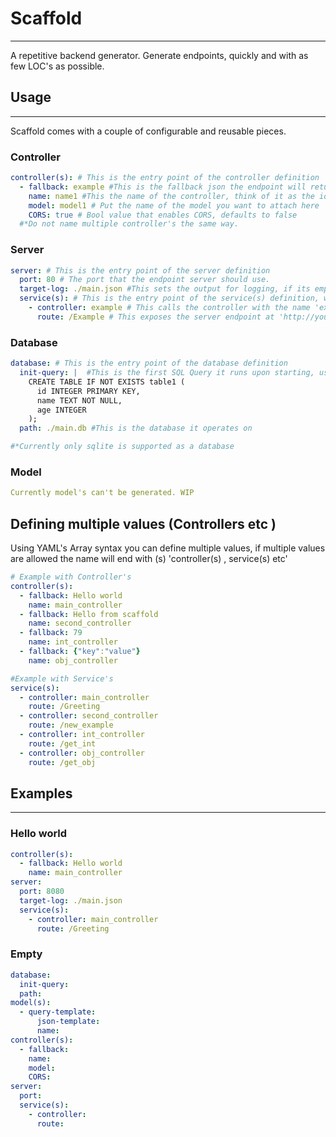# Scaffold

---
A repetitive backend generator. Generate endpoints, quickly and with as few LOC's as possible.

## Usage

---
Scaffold comes with a couple of configurable and reusable pieces.
### Controller
```YAML
controller(s): # This is the entry point of the controller definition
  - fallback: example #This is the fallback json the endpoint will return if the model is empty or returns an error.
    name: name1 #This the name of the controller, think of it as the id that is used to call it
    model: model1 # Put the name of the model you want to attach here
    CORS: true # Bool value that enables CORS, defaults to false
  #*Do not name multiple controller's the same way.
```
### Server
```YAML
server: # This is the entry point of the server definition
  port: 80 # The port that the endpoint server should use.
  target-log: ./main.json #This sets the output for logging, if its empty it just logs to stdout
  service(s): # This is the entry point of the service(s) definition, where you attach endpoints to logic.
    - controller: example # This calls the controller with the name 'example'
      route: /Example # This exposes the server endpoint at 'http://yourIpHere:port/Example'
```
### Database
```yaml
database: # This is the entry point of the database definition
  init-query: |  #This is the first SQL Query it runs upon starting, use it to setup the database
    CREATE TABLE IF NOT EXISTS table1 (
      id INTEGER PRIMARY KEY,
      name TEXT NOT NULL,
      age INTEGER
    );
  path: ./main.db #This is the database it operates on

#*Currently only sqlite is supported as a database
```
### Model
```Yaml
Currently model's can't be generated. WIP
```

## Defining multiple values (Controllers etc )
Using YAML's Array syntax you can define multiple values, 
if multiple values are allowed the name will end with (s) 'controller(s) , service(s) etc'
```yaml
# Example with Controller's
controller(s):
  - fallback: Hello world
    name: main_controller
  - fallback: Hello from scaffold
    name: second_controller
  - fallback: 79
    name: int_controller
  - fallback: {"key":"value"}
    name: obj_controller

#Example with Service's
service(s):
  - controller: main_controller
    route: /Greeting
  - controller: second_controller
    route: /new_example
  - controller: int_controller
    route: /get_int
  - controller: obj_controller
    route: /get_obj
```
## Examples

---
### Hello world
```YAML
controller(s):
  - fallback: Hello world
    name: main_controller
server:
  port: 8080
  target-log: ./main.json
  service(s):
    - controller: main_controller
      route: /Greeting

```
### Empty
```YAML
database:
  init-query: 
  path:
model(s):
  - query-template:
      json-template:
      name:
controller(s):
  - fallback:
    name: 
    model:
    CORS:
server:
  port: 
  service(s):
    - controller:
      route:
 
```
